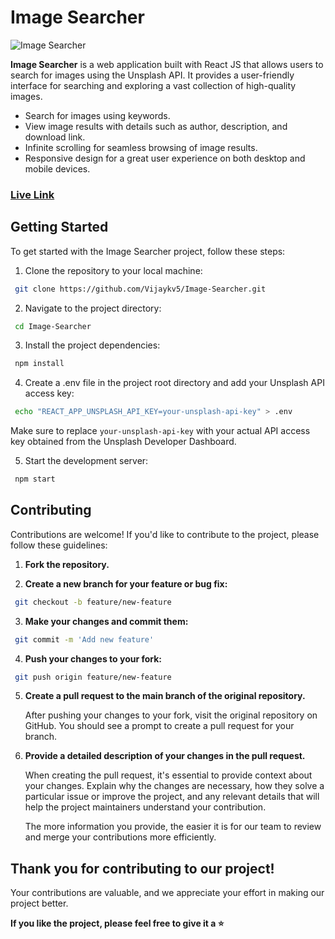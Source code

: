 # Image Searcher
![Image Searcher](https://i.ibb.co/gSSxMS4/Image-1-removebg-preview.png)


**Image Searcher** is a web application built with React JS that allows users to search for images using the Unsplash API. It provides a user-friendly interface for searching and exploring a vast collection of high-quality images.


- Search for images using keywords.
- View image results with details such as author, description, and download link.
- Infinite scrolling for seamless browsing of image results.
- Responsive design for a great user experience on both desktop and mobile devices.
### [Live Link](https://vijaykv-image-searcher.netlify.app/)
## Getting Started

To get started with the Image Searcher project, follow these steps:

1. Clone the repository to your local machine:

```bash
 git clone https://github.com/Vijaykv5/Image-Searcher.git 
``` 
2. Navigate to the project directory:
```bash
 cd Image-Searcher
``` 
3. Install the project dependencies:
```bash
 npm install
``` 


4.  Create a .env file in the project root directory and add your Unsplash API access key:
```bash
 echo "REACT_APP_UNSPLASH_API_KEY=your-unsplash-api-key" > .env
``` 
Make sure to replace `your-unsplash-api-key` with your actual API access key obtained from the Unsplash Developer Dashboard.

5. Start the development server:
```bash
 npm start
``` 
## Contributing

Contributions are welcome! If you'd like to contribute to the project, please follow these guidelines:

1. **Fork the repository.**

2. **Create a new branch for your feature or bug fix:**

```bash
 git checkout -b feature/new-feature
``` 
3. **Make your changes and commit them:**
```bash
 git commit -m 'Add new feature'
``` 
4. **Push your changes to your fork:**
```bash
 git push origin feature/new-feature
``` 
5.  **Create a pull request to the main branch of the original repository.**
    
    After pushing your changes to your fork, visit the original repository on GitHub. You should see a prompt to create a pull request for your branch.
    
6. **Provide a detailed description of your changes in the pull request.**
    
    When creating the pull request, it's essential to provide context about your changes. Explain why the changes are necessary, how they solve a particular issue or improve the project, and any relevant details that will help the project maintainers understand your contribution.
    
    The more information you provide, the easier it is for our team to review and merge your contributions more efficiently.
    
 ## Thank you for contributing to our project!
 Your contributions are valuable, and we appreciate your effort in making our project better. <br>
 
 **If you like the project, please feel free to give it a ⭐️**





